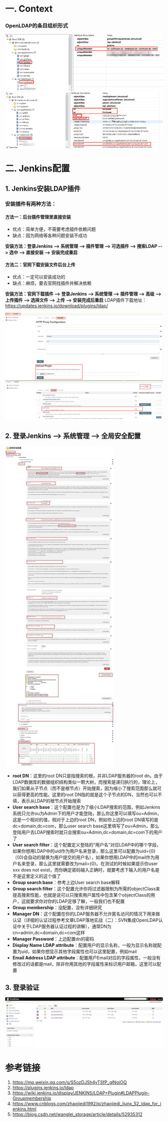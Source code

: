 # 一. Context

### OpenLDAP的条目组织形式

![](../assets/ldap-Jenkins对接LDAP-1.png)
![](../assets/ldap-Jenkins对接LDAP-2.png)

# 二. Jenkins配置

## 1. Jenkins安装LDAP插件

### 安装插件有两种方法：

#### 方法一：后台插件管理里直接安装
- 优点：简单方便，不需要考虑插件依赖问题
- 缺点：因为网络等各种问题安装不成功

**安装方法：登录Jenkins --> 系统管理 --> 插件管理 --> 可选插件 --> 搜索LDAP --> 选中 --> 直接安装 --> 安装完成重启**

#### 方法二：官网下载安装文件后台上传
- 优点：一定可以安装成功的
- 缺点：麻烦，要去官网找插件并解决依赖

**安装方法：官网下载插件 --> 登录Jenkins --> 系统管理 --> 插件管理 --> 高级 --> 上传插件 --> 选择文件 --> 上传 --> 安装完成后重启**
LDAP插件下载地址：https://updates.jenkins.io/download/plugins/ldap/

![](../assets/ldap-Jenkins对接LDAP-3.png)
![](../assets/ldap-Jenkins对接LDAP-4.png)

## 2. 登录Jenkins --> 系统管理 --> 全局安全配置

![](../assets/ldap-Jenkins对接LDAP-5.png)

- **root DN**：这里的root DN只是指搜索的根，并非LDAP服务器的root dn。由于LDAP数据库的数据组织结构类似一颗大树，而搜索是递归执行的，理论上，我们如果从子节点（而不是根节点）开始搜索，因为缩小了搜索范围那么就可以获得更高的性能。这里的root DN指的就是这个子节点的DN，当然也可以不填，表示从LDAP的根节点开始搜索
- **User search base**：这个配置也是为了缩小LDAP搜索的范围，例如Jenkins系统只允许ou为Admin下的用户才能登陆，那么你这里可以填写ou=Admin，这是一个相对的值，相对于上边的root DN，例如你上边的root DN填写的是dc=domain,dc=com，那么user search base这里填写了ou=Admin，那么登陆用户去LDAP搜索时就只会搜索ou=Admin,dc=domain,dc=com下的用户了
- **User search filter**：这个配置定义登陆的“用户名”对应LDAP中的哪个字段，如果你想用LDAP中的uid作为用户名来登录，那么这里可以配置为uid={0}（{0}会自动的替换为用户提交的用户名），如果你想用LDAP中的mail作为用户名来登录，那么这里就需要改为mail={0}。在测试的时候如果提示你user xxx does not exist，而你确定密码输入正确时，就要考虑下输入的用户名是不是这里定义的这个值了
- **Group search base**：参考上边User search base解释
- **Group search filter**：这个配置允许你将过滤器限制为所需的objectClass来提高搜索性能，也就是说可以只搜索用户属性中包含某个objectClass的用户，这就要求你对你的LDAP足够了解，一般我们也不配置
- **Group membership**：没配置，没有详细研究
- **Manager DN**：这个配置在你的LDAP服务器不允许匿名访问的情况下用来做认证（详细的认证过程参考文章LDAP落地实战（二）：SVN集成OpenLDAP认证中关于LDAP服务器认证过程的讲解），通常DN为cn=admin,dc=domain,dc=com这样
- **Manager Password**：上边配置dn的密码
- **Display Name LDAP attribute**：配置用户的显示名称，一般为显示名称就配置为uid，如果你想显示其他字段属性也可以这里配置，例如mail
- **Email Address LDAP attribute**：配置用户Email对应的字段属性，一般没有修改过的话都是mail，除非你用其他的字段属性来标识用户邮箱，这里可以配置

## 3. 登录验证

![](../assets/ldap-Jenkins对接LDAP-6.png)

# 参考链接

1. https://mp.weixin.qq.com/s/S5ozDJSh4yTSfP_glNoiOQ
2. https://plugins.jenkins.io/ldap
3. https://wiki.jenkins.io/display/JENKINS/LDAP+Plugin#LDAPPlugin-Groupmembership
4. https://www.cnblogs.com/zhaojiedi1992/p/zhaojiedi_liunx_52_ldap_for_jenkins.html
5. https://blog.csdn.net/wanglei_storage/article/details/52935312 